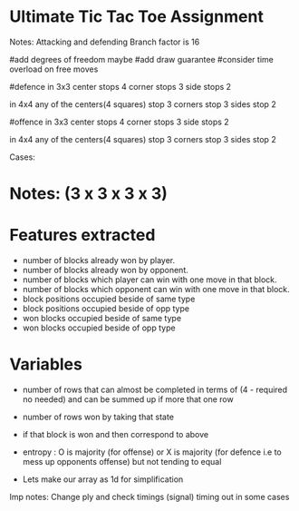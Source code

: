 Ultimate Tic Tac Toe Assignment
===============================

Notes:
Attacking and defending
Branch factor is 16

#add degrees of freedom maybe
#add draw guarantee
#consider time overload on free moves

#defence
in 3x3
center stops 4
corner stops 3
side stops 2

in 4x4
any of the centers(4 squares) stop 3
corners stop 3
sides stop 2

#offence
in 3x3
center stops 4
corner stops 3
side stops 2

in 4x4
any of the centers(4 squares) stop 3
corners stop 3
sides stop 2

Cases:


Notes: (3 x 3 x 3 x 3)
======================

Features extracted
========

* number of blocks already won by player.
* number of blocks already won by opponent.
* number of blocks which player can win with one move in that block.
* number of blocks which opponent can win with one move in that block.
* block positions occupied beside of same type
* block positions occupied beside of opp type
* won blocks occupied beside of same type
* won blocks occupied beside of opp type

Variables
========
* number of rows that can almost be completed in terms of (4 - required no needed) and can be summed up if more that one row

* number of rows won by taking that state

* if that block is won and then correspond to above

* entropy : O is majority (for offense) or X is majority (for defence i.e to mess up opponents offense) but not tending to equal

* Lets make our array as 1d for simplification

Imp notes:
Change ply and check timings (signal)
timing out in some cases

